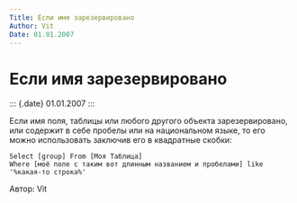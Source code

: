 ```yaml
---
Title: Если имя зарезервировано
Author: Vit
Date: 01.01.2007
---
```



Если имя зарезервировано
========================

::: {.date}
01.01.2007
:::

Если имя поля, таблицы или любого другого объекта зарезервировано, или
содержит в себе пробелы или на национальном языке, то его можно
использовать заключив его в квадратные скобки:

    Select [group] From [Моя Таблица]
    Where [моё поле с таким вот длинным названием и пробелами] like '%какая-то строка%'

Автор: Vit
